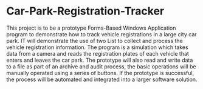 # Car-Park-Registration-Tracker
This project is to be a prototype Forms-Based Windows Application program to demonstrate how to track vehicle registrations in a large city car park. IT will demonstrate the use of two List<string> to collect and process the vehicle registration information. The program is a simulation which takes data from a camera and reads the registration plates of each vehicle that enters and leaves the car park. The prototype will also read and write data to a file as part of an archive and audit process, the basic operations will be manually operated using a series of buttons. If the prototype is successful, the process will be automated and integrated into a larger software solution.
